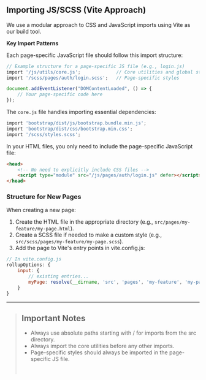## Importing JS/SCSS (Vite Approach)

We use a modular approach to CSS and JavaScript imports using Vite as our build tool.

**Key Import Patterns**

Each page-specific JavaScript file should follow this import structure:
```js
// Example structure for a page-specific JS file (e.g., login.js)
import '/js/utils/core.js';             // Core utilities and global styles
import '/scss/pages/auth/login.scss';   // Page-specific styles

document.addEventListener("DOMContentLoaded", () => {
    // Your page-specific code here
});
```

The `core.js` file handles importing essential dependencies:
```js
import 'bootstrap/dist/js/bootstrap.bundle.min.js';
import 'bootstrap/dist/css/bootstrap.min.css';
import '/scss/styles.scss';
```

In your HTML files, you only need to include the page-specific JavaScript file:
```html
<head>  
    <!-- No need to explicitly include CSS files -->
    <script type="module" src="/js/pages/auth/login.js" defer></script>
</head>
```

### Structure for New Pages

When creating a new page:
1. Create the HTML file in the appropriate directory (e.g., `src/pages/my-feature/my-page.html`).
2. Create a SCSS file if needed to make a custom style (e.g., `src/scss/pages/my-feature/my-page.scss`).
3. Add the page to Vite's entry points in vite.config.js:
```js
// In vite.config.js
rollupOptions: {  
    input: {    
        // existing entries...    
        myPage: resolve(__dirname, 'src', 'pages', 'my-feature', 'my-page.html'),  
    }
}
```

---

> ## **Important Notes**
> 
>- Always use absolute paths starting with / for imports from the src directory.
>- Always import the core utilities before any other imports.
>- Page-specific styles should always be imported in the page-specific JS file.
> 
> <br>
